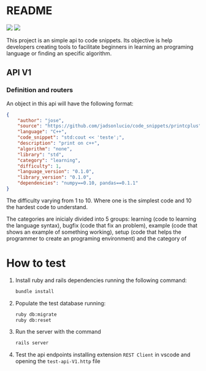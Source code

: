 # README
![](https://img.shields.io/gem/v/rails?color=blue&label=rails&logo=ruby&logoColor=red)
![](https://img.shields.io/badge/license-MIT-green)

This project is an simple api to code snippets. Its objective is help developers creating tools to facilitate beginners in learning an programing language or finding an specific algorithm.

## API V1

### Definition and routers

An object in this api will have the following format:

```json
{
    "author": "jose",
    "source": "https://github.com/jadsonlucio/code_snippets/printcplus",
    "language": "C++",
    "code_snippet": "std:cout << 'teste';",
    "description": "print on c++",
    "algorithm": "none",
    "library": "std",
    "category": "learning",
    "difficulty": 1,
    "language_version": "0.1.0",
    "library_version": "0.1.0",
    "dependencies": "numpy==0.10, pandas==0.1.1"
}
```

The difficulty varying from 1 to 10. Where one is the simplest code and 10 the hardest code to understand.

The categories are inicialy divided into 5 groups: learning (code to learning the language syntax), bugfix (code that fix an problem), example (code that shows an example of something working), setup (code that helps the programmer to create an programing environment) and the category of 


# How to test

1. Install ruby and rails dependencies running the following command:
    ```bash
    bundle install
    ```

2. Populate the test database running:
    ```bash
    ruby db:migrate
    ruby db:reset
    ```

3. Run the server with the command
    ```bash
    rails server
    ```

4. Test the api endpoints installing extension `REST Client` in vscode and opening the `test-api-V1.http` file
